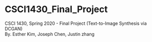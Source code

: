 # CSCI1430_Final_Project
CSCI 1430, Spring 2020 - Final Project (Text-to-Image Synthesis via DCGAN)\
By. Esther Kim, Joseph Chen, Justin zhang

